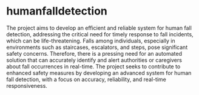 # humanfalldetection

The project aims to develop an efficient and reliable system for human fall detection, addressing the critical need for timely response to fall incidents, which can be life-threatening. Falls among individuals, especially in environments such as staircases, escalators, and steps, pose significant safety concerns. Therefore, there is a pressing need for an automated solution that can accurately identify and alert authorities or caregivers about fall occurrences in real-time. The project seeks to contribute to enhanced safety measures by developing an advanced system for human fall detection, with a focus on accuracy, reliability, and real-time responsiveness.
